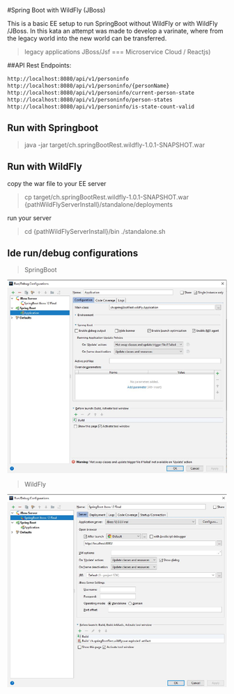 #Spring Boot with WildFly (JBoss)

This is a basic EE setup to run SpringBoot without WildFly or with WildFly /JBoss.
In this kata an attempt was made to develop a varinate, where from the legacy world into 
the new world can be transferred.

> legacy applications JBoss/Jsf === Microservice Cloud / Reactjs)


##API Rest Endpoints:
```
http://localhost:8080/api/v1/personinfo
http://localhost:8080/api/v1/personinfo/{personName}
http://localhost:8080/api/v1/personinfo/current-person-state
http://localhost:8080/api/v1/personinfo/person-states
http://localhost:8080/api/v1/personinfo/is-state-count-valid
```

## Run with Springboot
> java -jar target/ch.springBootRest.wildfly-1.0.1-SNAPSHOT.war

## Run with WildFly
copy the war file to your EE server
> cp target/ch.springBootRest.wildfly-1.0.1-SNAPSHOT.war {pathWildFlyServerInstall}/standalone/deployments

run your server
> cd {pathWildFlyServerInstall}/bin
>  ./standalone.sh

## Ide run/debug configurations

>SpringBoot

![alt text](img/Ide-SpringBoot-Config.jpg)

>WildFly

![alt text](img/Ide-WildFly-Config.jpg)
